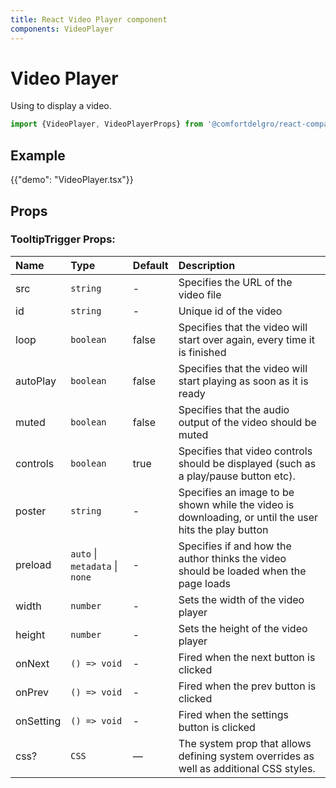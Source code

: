 ```yaml
---
title: React Video Player component
components: VideoPlayer
---
```


# Video Player

<p class="description">Using to display a video.</p>


```jsx
import {VideoPlayer, VideoPlayerProps} from '@comfortdelgro/react-compass'
```

## Example

{{"demo": "VideoPlayer.tsx"}}

## Props

### TooltipTrigger Props:

| Name      | Type                           | Default | Description                                                                                           |
| :-------- | :----------------------------- | :------ | :---------------------------------------------------------------------------------------------------- |
| src       | `string`                       | -       | Specifies the URL of the video file                                                                   |
| id        | `string`                       | -       | Unique id of the video                                                                                |
| loop      | `boolean`                      | false   | Specifies that the video will start over again, every time it is finished                             |
| autoPlay  | `boolean`                      | false   | Specifies that the video will start playing as soon as it is ready                                    |
| muted     | `boolean`                      | false   | Specifies that the audio output of the video should be muted                                          |
| controls  | `boolean`                      | true    | Specifies that video controls should be displayed (such as a play/pause button etc).                  |
| poster    | `string`                       | -       | Specifies an image to be shown while the video is downloading, or until the user hits the play button |
| preload   | `auto` \| `metadata` \| `none` | -       | Specifies if and how the author thinks the video should be loaded when the page loads                 |
| width     | `number`                       | -       | Sets the width of the video player                                                                    |
| height    | `number`                       | -       | Sets the height of the video player                                                                   |
| onNext    | `() => void`                   | -       | Fired when the next button is clicked                                                                 |
| onPrev    | `() => void`                   | -       | Fired when the prev button is clicked                                                                 |
| onSetting | `() => void`                   | -       | Fired when the settings button is clicked                                                             |
| css?      | `CSS`                          | —       | The system prop that allows defining system overrides as well as additional CSS styles.               |
